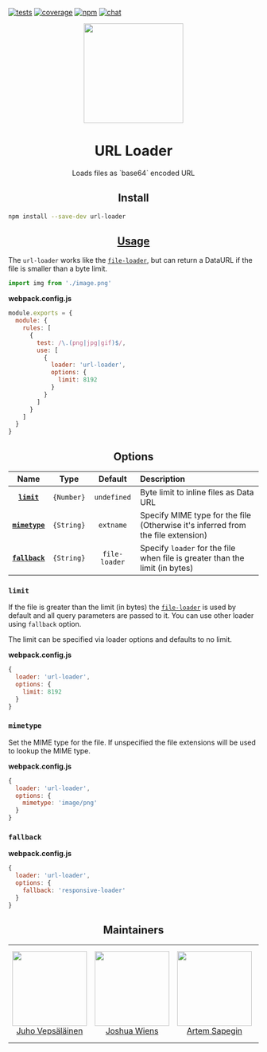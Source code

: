[![tests][tests]][tests-url]
[![coverage][cover]][cover-url]
[![npm][npm]][npm-url]
[![chat][chat]][chat-url]

<div align="center">
  <a href="https://github.com/webpack/webpack">
    <img width="200" height="200"
      src="https://cdn.rawgit.com/webpack/media/e7485eb2/logo/icon.svg">
  </a>
  <h1>URL Loader</h1>
  <p>Loads files as `base64` encoded URL</p>
</div>

<h2 align="center">Install</h2>

```bash
npm install --save-dev url-loader
```

<h2 align="center"><a href="https://webpack.js.org/concepts/loaders">Usage</a></h2>

The `url-loader` works like the [`file-loader`](https://github.com/webpack-contrib/file-loader), but can return a DataURL if the file is smaller than a byte limit.


```js
import img from './image.png'
```

**webpack.config.js**
```js
module.exports = {
  module: {
    rules: [
      {
        test: /\.(png|jpg|gif)$/,
        use: [
          {
            loader: 'url-loader',
            options: {
              limit: 8192
            }
          }
        ]
      }
    ]
  }
}
```

<h2 align="center">Options</h2>

|Name|Type|Default|Description|
|:--:|:--:|:-----:|:----------|
|**[`limit`](#limit)**|`{Number}`|`undefined`|Byte limit to inline files as Data URL|
|**[`mimetype`](#mimetype)**|`{String}`|`extname`|Specify MIME type for the file (Otherwise it's inferred from the file extension)|
|**[`fallback`](#fallback)**|`{String}`|`file-loader`|Specify `loader` for the file when file is greater than the limit (in bytes)|

### `limit`

If the file is greater than the limit (in bytes) the [`file-loader`](https://github.com/webpack-contrib/file-loader) is used by default and all query parameters are passed to it.
You can use other loader using `fallback` option.

The limit can be specified via loader options and defaults to no limit.

**webpack.config.js**
```js
{
  loader: 'url-loader',
  options: {
    limit: 8192
  }
}
```

### `mimetype`

Set the MIME type for the file. If unspecified the file extensions will be used to lookup the MIME type.

**webpack.config.js**
```js
{
  loader: 'url-loader',
  options: {
    mimetype: 'image/png'
  }
}
```

### `fallback`

**webpack.config.js**
```js
{
  loader: 'url-loader',
  options: {
    fallback: 'responsive-loader'
  }
}
```

<h2 align="center">Maintainers</h2>

<table>
  <tbody>
    <tr>
      <td align="center">
        <a href="https://github.com/bebraw">
          <img width="150" height="150" src="https://github.com/bebraw.png?v=3&s=150">
          </br>
          Juho Vepsäläinen
        </a>
      </td>
      <td align="center">
        <a href="https://github.com/d3viant0ne">
          <img width="150" height="150" src="https://github.com/d3viant0ne.png?v=3&s=150">
          </br>
          Joshua Wiens
        </a>
      </td>
      <td align="center">
        <a href="https://github.com/sapegin">
          <img width="150" height="150" src="https://github.com/sapegin.png?v=3&s=150">
          </br>
          Artem Sapegin
        </a>
      </td>
      <td align="center">
        <a href="https://github.com/michael-ciniawsky">
          <img width="150" height="150" src="https://github.com/michael-ciniawsky.png?v=3&s=150">
          </br>
          Michael Ciniawsky
        </a>
      </td>
      <td align="center">
        <a href="https://github.com/evilebottnawi">
          <img width="150" height="150" src="https://github.com/evilebottnawi.png?v=3&s=150">
          </br>
          Alexander Krasnoyarov
        </a>
      </td>
    </tr>
  <tbody>
</table>


[npm]: https://img.shields.io/npm/v/url-loader.svg
[npm-url]: https://npmjs.com/package/url-loader

[tests]: https://circleci.com/gh/webpack-contrib/url-loader/tree/master.svg?style=svg
[tests-url]: https://circleci.com/gh/webpack-contrib/url-loader/tree/master

[cover]: https://codecov.io/gh/webpack-contrib/url-loader/branch/master/graph/badge.svg
[cover-url]: https://codecov.io/gh/webpack-contrib/url-loader

[chat]: https://badges.gitter.im/webpack/webpack.svg
[chat-url]: https://gitter.im/webpack/webpack
